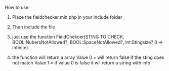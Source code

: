 How to use:
  1. Place the fieldchecker.min.php in your include folder
  2. Then include the file
  3. just use the function
        FieldChekcer(STING TO CHECK, BOOL:NubersNotAllowed?, BOOL:SpaceNotAllowed?, Int:Stingsize? 0 => infinite)

  4. the function will return a array
      Value 0 = will return false if the sting does not match
      Value 1 = if value 0 is false it wil return a string with info
